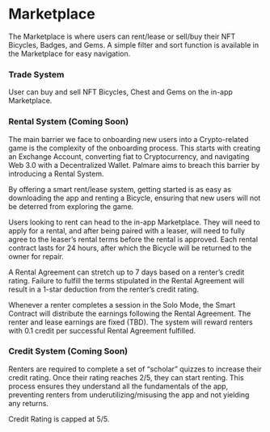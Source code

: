 # Marketplace

The Marketplace is where users can rent/lease or sell/buy their NFT Bicycles, Badges, and Gems. A simple filter and sort function is available in the Marketplace for easy navigation.

### Trade System

User can buy and sell NFT Bicycles, Chest and Gems on the in-app Marketplace.&#x20;

### Rental System (Coming Soon)

The main barrier we face to onboarding new users into a Crypto-related game is the complexity of the onboarding process. This starts with creating an Exchange Account, converting fiat to Cryptocurrency, and navigating Web 3.0 with a Decentralized Wallet. Palmare aims to breach this barrier by introducing a Rental System.

By offering a smart rent/lease system, getting started is as easy as downloading the app and renting a Bicycle, ensuring that new users will not be deterred from exploring the game.

Users looking to rent can head to the in-app Marketplace. They will need to apply for a rental, and after being paired with a leaser, will need to fully agree to the leaser’s rental terms before the rental is approved. Each rental contract lasts for 24 hours, after which the Bicycle will be returned to the owner for repair.

A Rental Agreement can stretch up to 7 days based on a renter’s credit rating. Failure to fulfill the terms stipulated in the Rental Agreement will result in a 1-star deduction from the renter’s credit rating.

Whenever a renter completes a session in the Solo Mode, the Smart Contract will distribute the earnings following the Rental Agreement. The renter and lease earnings are fixed (TBD). The system will reward renters with 0.1 credit per successful Rental Agreement fulfilled.



### Credit System (Coming Soon)

Renters are required to complete a set of “scholar” quizzes to increase their credit rating. Once their rating reaches 2/5, they can start renting. This process ensures they understand all the fundamentals of the app, preventing renters from underutilizing/misusing the app and not yielding any returns.

Credit Rating is capped at 5/5.
